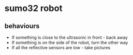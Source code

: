 # sumo32 robot

## behaviours

- If something is close to the ultrasonic in front - back away
- If something is on the side of the robot, turn the other way
- If all the reflective sensors are low - take pictures
